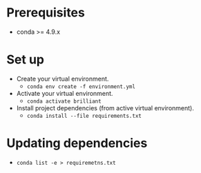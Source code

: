 # Prerequisites
- conda >= 4.9.x

# Set up
- Create your virtual environment.
  - `conda env create -f environment.yml`
- Activate your virtual environment.
  - `conda activate brilliant`
- Install project dependencies (from active virtual environment).
  - `conda install --file requirements.txt`

# Updating dependencies
- `conda list -e > requiremetns.txt`
